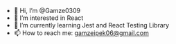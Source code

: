 - 👋 Hi, I’m @Gamze0309
- 👀 I’m interested in React
- 🌱 I’m currently learning Jest and React Testing Library
- 📫 How to reach me: gamzeipek06@gmail.com

<!---
Gamze0309/Gamze0309 is a ✨ special ✨ repository because its `README.md` (this file) appears on your GitHub profile.
You can click the Preview link to take a look at your changes.
--->
